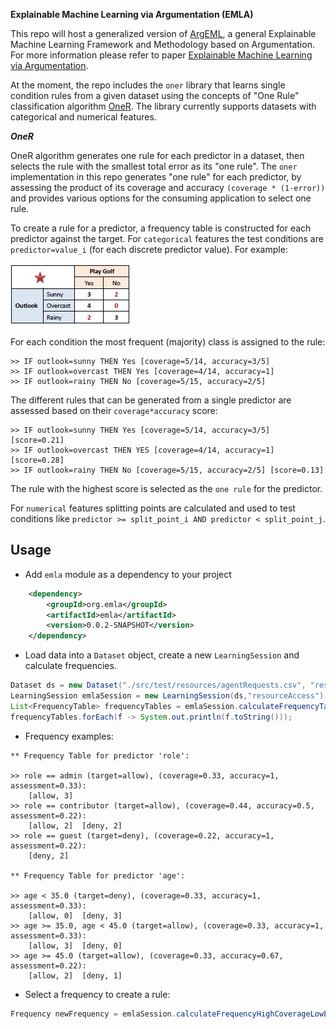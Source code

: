 **Explainable Machine Learning via Argumentation (EMLA)**

This repo will host a generalized version of [ArgEML](https://github.com/nicolepr/argeml), 
a general Explainable Machine Learning Framework and Methodology based on Argumentation. 
For more information please refer to paper [Explainable Machine Learning via Argumentation](https://link.springer.com/chapter/10.1007/978-3-031-44070-0_19).

At the moment, the repo includes the `oner` library that learns single condition rules from a given dataset using the concepts of 
"One Rule" classification algorithm [OneR](https://www.saedsayad.com/oner.htm). The library currently supports datasets with categorical and numerical features.

***OneR***

OneR algorithm generates one rule for each predictor in a dataset, then selects the rule with the smallest total error as its "one rule". 
The `oner` implementation in this repo generates "one rule" for each predictor, by assessing the product of its coverage and accuracy `(coverage * (1-error))`
and provides various options for the consuming application to select one rule.

To create a rule for a predictor, a frequency table is constructed for each predictor against the target. 
For `categorical` features the test conditions are `predictor=value_i` (for each discrete predictor value). For example:

![This is an alt text.](FrequencyTable_Outlook.jpg "This is a sample image.")

For each condition the most frequent (majority) class is assigned to the rule:
```
>> IF outlook=sunny THEN Yes [coverage=5/14, accuracy=3/5]
>> IF outlook=overcast THEN Yes [coverage=4/14, accuracy=1]
>> IF outlook=rainy THEN No [coverage=5/15, accuracy=2/5]
```
The different rules that can be generated from a single predictor are assessed based on their `coverage*accuracy` score:
```
>> IF outlook=sunny THEN Yes [coverage=5/14, accuracy=3/5] [score=0.21]
>> IF outlook=overcast THEN YES [coverage=4/14, accuracy=1] [score=0.28]
>> IF outlook=rainy THEN No [coverage=5/15, accuracy=2/5] [score=0.13]
```
The rule with the highest score is selected as the `one rule` for the predictor.

For `numerical` features splitting points are calculated and used to test conditions like 
`predictor >= split_point_i AND predictor < split_point_j`.

## Usage
- Add `emla` module as a dependency to your project

```xml
    <dependency>
        <groupId>org.emla</groupId>
        <artifactId>emla</artifactId>
        <version>0.0.2-SNAPSHOT</version>
    </dependency>
```

- Load data into a `Dataset` object, create a new `LearningSession` and calculate frequencies. 

```Java
Dataset ds = new Dataset("./src/test/resources/agentRequests.csv", "resourceAccess", "access", 1, 0);
LearningSession emlaSession = new LearningSession(ds,"resourceAccess");
List<FrequencyTable> frequencyTables = emlaSession.calculateFrequencyTables(ds, "train",null);
frequencyTables.forEach(f -> System.out.println(f.toString()));
```
- Frequency examples:
```
** Frequency Table for predictor 'role':

>> role == admin (target=allow), (coverage=0.33, accuracy=1, assessment=0.33):
	[allow, 3]
>> role == contributor (target=allow), (coverage=0.44, accuracy=0.5, assessment=0.22):
	[allow, 2]	[deny, 2]
>> role == guest (target=deny), (coverage=0.22, accuracy=1, assessment=0.22):
	[deny, 2]

** Frequency Table for predictor 'age':

>> age < 35.0 (target=deny), (coverage=0.33, accuracy=1, assessment=0.33):
	[allow, 0]	[deny, 3]
>> age >= 35.0, age < 45.0 (target=allow), (coverage=0.33, accuracy=1, assessment=0.33):
	[allow, 3]	[deny, 0]
>> age >= 45.0 (target=allow), (coverage=0.33, accuracy=0.67, assessment=0.22):
	[allow, 2]	[deny, 1]
```
- Select a frequency to create a rule:
```Java
Frequency newFrequency = emlaSession.calculateFrequencyHighCoverageLowError(frequencyTables, "allow");
```